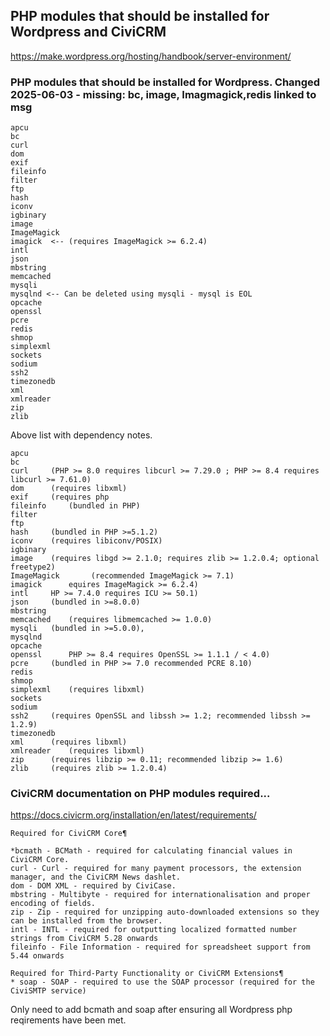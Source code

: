 ## PHP modules that should be installed for Wordpress and CiviCRM

https://make.wordpress.org/hosting/handbook/server-environment/

### PHP modules that should be installed for Wordpress. Changed 2025-06-03 - missing: bc, image, Imagmagick,redis linked to msg 

    apcu
    bc
    curl 
    dom 
    exif 
    fileinfo 
    filter
    ftp
    hash 
    iconv 
    igbinary
    image 
    ImageMagick
    imagick  <-- (requires ImageMagick >= 6.2.4) 
    intl 
    json 
    mbstring 
    memcached 
    mysqli 
    mysqlnd <-- Can be deleted using mysqli - mysql is EOL
    opcache
    openssl 
    pcre 
    redis
    shmop
    simplexml 
    sockets
    sodium
    ssh2  
    timezonedb
    xml 
    xmlreader  
    zip 
    zlib 


  Above list with dependency notes.  
  
    apcu	
    bc	
    curl 	 (PHP >= 8.0 requires libcurl >= 7.29.0 ; PHP >= 8.4 requires libcurl >= 7.61.0)
    dom 	 (requires libxml)
    exif 	 (requires php
    fileinfo 	 (bundled in PHP)
    filter	
    ftp	
    hash 	 (bundled in PHP >=5.1.2)
    iconv 	 (requires libiconv/POSIX)
    igbinary	
    image 	 (requires libgd >= 2.1.0; requires zlib >= 1.2.0.4; optional freetype2)
    ImageMagick  	  (recommended ImageMagick >= 7.1) 
    imagick 	 equires ImageMagick >= 6.2.4)
    intl 	 HP >= 7.4.0 requires ICU >= 50.1)
    json 	 (bundled in >=8.0.0)
    mbstring 	
    memcached 	 (requires libmemcached >= 1.0.0)
    mysqli 	 (bundled in >=5.0.0), 
    mysqlnd	
    opcache	
    openssl 	 PHP >= 8.4 requires OpenSSL >= 1.1.1 / < 4.0)
    pcre 	 (bundled in PHP >= 7.0 recommended PCRE 8.10)
    redis	
    shmop	
    simplexml 	 (requires libxml)
    sockets	
    sodium	
    ssh2  	 (requires OpenSSL and libssh >= 1.2; recommended libssh >= 1.2.9)
    timezonedb	
    xml 	 (requires libxml)
    xmlreader  	 (requires libxml)
    zip 	 (requires libzip >= 0.11; recommended libzip >= 1.6)
    zlib 	 (requires zlib >= 1.2.0.4)

      
###  CiviCRM documentation on PHP modules required...

https://docs.civicrm.org/installation/en/latest/requirements/

    Required for CiviCRM Core¶

    *bcmath - BCMath - required for calculating financial values in CiviCRM Core.
    curl - Curl - required for many payment processors, the extension manager, and the CiviCRM News dashlet.
    dom - DOM XML - required by CiviCase.
    mbstring - Multibyte - required for internationalisation and proper encoding of fields.
    zip - Zip - required for unzipping auto-downloaded extensions so they can be installed from the browser.
    intl - INTL - required for outputting localized formatted number strings from CiviCRM 5.28 onwards
    fileinfo - File Information - required for spreadsheet support from 5.44 onwards
    
    Required for Third-Party Functionality or CiviCRM Extensions¶
    * soap - SOAP - required to use the SOAP processor (required for the CiviSMTP service)

Only need to add bcmath and soap after ensuring all Wordpress php reqirements have been met.
      
